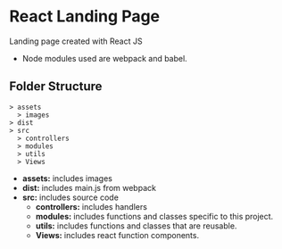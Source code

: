 # React Landing Page

Landing page created with React JS

- Node modules used are webpack and babel.

## Folder Structure

```
> assets
  > images
> dist
> src
  > controllers
  > modules
  > utils
  > Views
```

- **assets:** includes images
- **dist:** includes main.js from webpack
- **src:** includes source code
  - **controllers:** includes handlers
  - **modules:** includes functions and classes specific to this project.
  - **utils:** includes functions and classes that are reusable.
  - **Views:** includes react function components.
